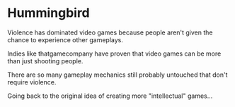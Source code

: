 # Hummingbird

Violence has dominated video games because people aren't given the chance to experience other gameplays. 

Indies like thatgamecompany have proven that video games can be more than just shooting people. 

There are so many gameplay mechanics still probably untouched that don't require violence.

Going back to the original idea of creating more "intellectual" games...
